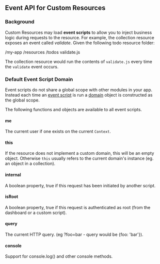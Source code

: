 <!--{
  title: 'Event API for Custom Resources',
  tags: ['event', 'custom', 'resource']
}-->

## Event API for Custom Resources

### Background

Custom Resources may load **event scripts** to allow you to inject business logic during requests to the resource. For example, the collection resource exposes an event called *validate*. Given the following todo resource folder:

/my-app
  /resources
    /todos
      validate.js
      
The collection resource would run the contents of `validate.js` every time the `validate` event occurs.

### Default Event Script Domain

Event scripts do not share a global scope with other modules in your app. Instead each time an [event script](/developing-modules/internal-api/script) is run a [domain](/terms/domain) object is constructed as the global scope.

The following functions and objects are available to all event scripts.

#### me <!-- api -->

The current user if one exists on the current `Context`.

#### this <!-- api -->

If the resource does not implement a custom domain, this will be an empty object. Otherwise `this` usually refers to the current domain's instance (eg. an object in a collection).

#### internal <!-- api -->

A boolean property, true if this request has been initiated by another script.

#### isRoot <!-- api -->

A boolean property, true if this request is authenticated as root (from the dashboard or a custom script).

#### query <!-- api -->

The current HTTP query. (eg ?foo=bar - query would be {foo: 'bar'}).

#### console <!-- api --> 

Support for console.log() and other console methods.